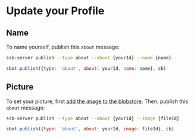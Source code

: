 # Update your Profile

## Name

To name yourself, publish this `about` message:

```bash
ssb-server publish --type about --about {yourId} --name {name}
```
```js
sbot.publish({type: 'about', about: yourId, name: name}, cb)
```

## Picture

To set your picture, first [add the image to the blobstore](publish-a-file.md).
Then, publish this `about` message:

```bash
ssb-server publish --type about --about {yourId} --image {fileId}
```
```js
sbot.publish({type: 'about', about: yourId, image: fileId}, cb)
```
